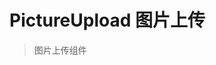 # PictureUpload 图片上传

> 图片上传组件

<code src="./demo/base.tsx"></code>

<API id="PictureUpload"></API>
